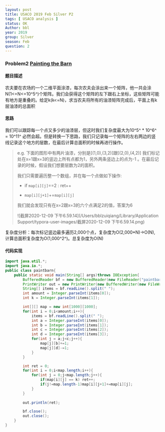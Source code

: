 ```yaml
---
layout: post
title: USACO 2019 Feb Silver P2
tags: [ USACO analysis ]
status: OK
Author: bbl
year: 2019
group: Silver
season: Feb
question: 2
---
```


### Problem2 [Painting the Barn](http://www.usaco.org/index.php?page=viewproblem2&cpid=919)

#### 题目描述
农夫要在农场的一个二维平面涂漆，每次农夫会涂出来一个矩阵，他一共会涂N(1<=N<=10^5^)个矩阵。我们会获得这个矩阵的左下跟右上坐标，这些矩阵可能有地方是重叠的。给定k(k<=N)，求当农夫将所有的油漆矩阵完成后，平面上有k层油漆的总面积

#### 思路
我们可以跟踪每一个点又多少的油漆层，但这时我们复杂度最大为10^5^ * 10^6^ = 10^11^ 必然会超。但是转换一下思路，我们只记录每一个矩阵的左右两边的竖线记录这个地方的层数，在最后计算总面积的时候再进行操作。

> e.g. 下面的图形中有两片油漆，分别是[(1,0),(3,2)]跟[(2,0),(4,2)]
> 我们标记处在x=1跟x=3的竖边上所有点都为1，另外两条竖边上的点为-1 。在最后记录的时候，假设我们想要层数为2的面积。
>
> 我们只需要遍历整一个数组，并在每一个点做如下操作:
>
> - if `map[i][j]`==2 : ret++
>
> - `map[i][j+1]`+=`map[i][j]`
>
> 我们就会发现只有在x=2跟x=3的六个点满足2的值，答案为6
>
> ![截屏2020-12-09 下午6.59.14](/Users/bblzuiqiang/Library/Application Support/typora-user-images/截屏2020-12-09 下午6.59.14.png)

复杂度分析：每次标记竖边最多遍历2,000个点，复杂度为O(2,000*N)->O(N), 计算总面积复杂度为O(1,000^2^)。总复杂度为O(N)

#### 代码实现

```java
import java.util.*;
import java.io.*;
public class paintbarn{
    public static void main(String[] args)throws IOException{
        BufferedReader bf = new BufferedReader(new FileReader("paintbarn.in"));
        PrintWriter out = new PrintWriter(new BufferedWriter(new FileWriter("paintbarn.out")));
        String[] items = bf.readLine().split(" ");
        int amount = Integer.parseInt(items[0]);
        int k = Integer.parseInt(items[1]);

        int[][] map = new int[1000][1000];
        for(int i = 0;i<amount;i++){
            items = bf.readLine().split(" ");
            int a = Integer.parseInt(items[0]);
            int b = Integer.parseInt(items[1]);
            int c = Integer.parseInt(items[2]);
            int d = Integer.parseInt(items[3]);
            for(int j = a;j<c;j++){
                map[j][b]+=1;
                map[j][d]-=1;
            }
        }

        int ret = 0;
        for(int i = 0;i<map.length;i++){
            for(int j = 0;j<map.length;j++){
                if(map[i][j] == k) ret++;
                if(j!=map.length-1)map[i][j+1]+=map[i][j];
            }
        }
        
        out.println(ret);

        bf.close();
        out.close();
    }
}
```



